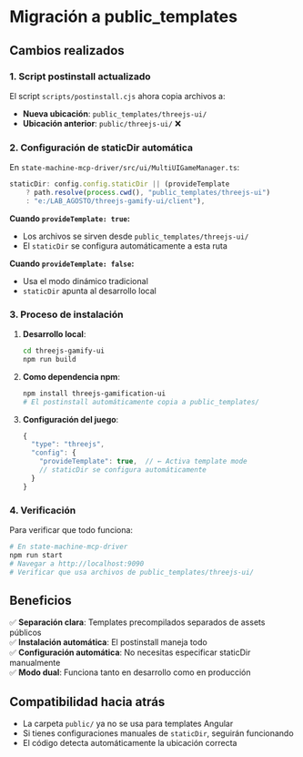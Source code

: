 # Migración a public_templates

## Cambios realizados

### 1. Script postinstall actualizado
El script `scripts/postinstall.cjs` ahora copia archivos a:
- **Nueva ubicación**: `public_templates/threejs-ui/`
- **Ubicación anterior**: `public/threejs-ui/` ❌

### 2. Configuración de staticDir automática
En `state-machine-mcp-driver/src/ui/MultiUIGameManager.ts`:

```typescript
staticDir: config.config.staticDir || (provideTemplate 
    ? path.resolve(process.cwd(), "public_templates/threejs-ui")
    : "e:/LAB_AGOSTO/threejs-gamify-ui/client"),
```

**Cuando `provideTemplate: true`:**
- Los archivos se sirven desde `public_templates/threejs-ui/`
- El `staticDir` se configura automáticamente a esta ruta

**Cuando `provideTemplate: false`:**
- Usa el modo dinámico tradicional
- `staticDir` apunta al desarrollo local

### 3. Proceso de instalación

1. **Desarrollo local**: 
   ```bash
   cd threejs-gamify-ui
   npm run build
   ```

2. **Como dependencia npm**:
   ```bash
   npm install threejs-gamification-ui
   # El postinstall automáticamente copia a public_templates/
   ```

3. **Configuración del juego**:
   ```typescript
   {
     "type": "threejs",
     "config": {
       "provideTemplate": true,  // ← Activa template mode
       // staticDir se configura automáticamente
     }
   }
   ```

### 4. Verificación

Para verificar que todo funciona:

```bash
# En state-machine-mcp-driver
npm run start
# Navegar a http://localhost:9090
# Verificar que usa archivos de public_templates/threejs-ui/
```

## Beneficios

✅ **Separación clara**: Templates precompilados separados de assets públicos  
✅ **Instalación automática**: El postinstall maneja todo  
✅ **Configuración automática**: No necesitas especificar staticDir manualmente  
✅ **Modo dual**: Funciona tanto en desarrollo como en producción  

## Compatibilidad hacia atrás

- La carpeta `public/` ya no se usa para templates Angular
- Si tienes configuraciones manuales de `staticDir`, seguirán funcionando
- El código detecta automáticamente la ubicación correcta
